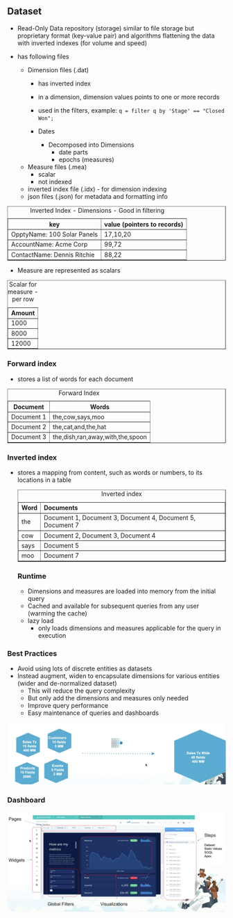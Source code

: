 ## Dataset

- Read-Only Data repository (storage) similar to file storage but proprietary format (key-value pair) and algorithms flattening the data with inverted indexes (for volume and speed)

- has following files
    - Dimension files (.dat)
        - has inverted index 
        - in a dimension, dimension values points to one or more records
        - used in the filters, example:  ```q = filter q by 'Stage' == "Closed Won"; ```

        - Dates
            - Decomposed into Dimensions
                - date parts
                - epochs (measures)
    - Measure files (.mea)
        - scalar 
        - not indexed
    - inverted index file (.idx) - for dimension indexing
    - json files (.json) for metadata and formatting info

 <table border='1'>
<caption>Inverted  Index - Dimensions - Good in filtering
</caption>
<tbody><tr>
<th>key</th>
<th>value (pointers to records)</th>
</tr>
<tr> <td>OpptyName: 100 Solar Panels</td> <td>17,10,20 </td></tr>
<tr> <td>AccountName: Acme Corp</td> <td>99,72 </td></tr>
<tr> <td>ContactName: Dennis Ritchie</td> <td>88,22 </td></tr>
</tbody></table> 


- Measure are represented as scalars

<table border='1'>
<caption>Scalar for measure - per row
</caption>
<tbody><tr>
<th>Amount</th>
</tr>
<tr><td>1000</td></tr>
<tr><td>8000</td></tr>
<tr><td>12000</td></tr>

</tbody></table>







### Forward index

- stores a list of words for each document
<table border='1'>
<caption>Forward Index
</caption>
<tbody><tr>
<th>Document</th>
<th>Words
</th></tr>
<tr>
<td>Document 1</td>
<td>the,cow,says,moo
</td></tr>
<tr>
<td>Document 2</td>
<td>the,cat,and,the,hat
</td></tr>
<tr>
<td>Document 3</td>
<td>the,dish,ran,away,with,the,spoon
</td></tr></tbody></table>

### Inverted index

- stores a mapping from content, such as words or numbers, to its locations in a table
  <table border='1'>
  <caption>Inverted index
  </caption>
  <tbody><tr>
  <th>Word</th>
  <th>Documents
  </th></tr>
  <tr>
  <td>the</td>
  <td>Document 1, Document 3, Document 4, Document 5, Document 7
  </td></tr>
  <tr>
  <td>cow</td>
  <td>Document 2, Document 3, Document 4
  </td></tr>
  <tr>
  <td>says</td>
  <td>Document 5
  </td></tr>
  <tr>
  <td>moo</td>
  <td>Document 7
  </td></tr></tbody></table>


  ### Runtime

  - Dimensions and measures are loaded into memory from the initial query
  - Cached and available for subsequent queries from any user (warming the cache)
  - lazy load
    - only loads dimensions and measures applicable for the query in execution



### Best Practices

- Avoid using lots of discrete entities as datasets
- Instead augment, widen to encapsulate dimensions for various entities (wider and de-normalized dataset)
    - This will reduce the query complexity
    - But only add the dimensions and measures only needed
    - Improve query performance
    - Easy maintenance of queries and dashboards


![modeling dataset ](../img/df/dataset-modeling-1.png)


### Dashboard

![dashboard anatomy](../img/dbrd/dashboard-0.png)
